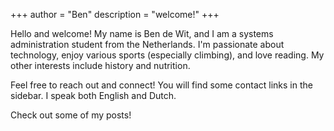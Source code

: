 +++
author = "Ben"
description = "welcome!"
+++

Hello and welcome! My name is Ben de Wit, and I am a systems administration student from the Netherlands. I'm passionate about technology, enjoy various sports (especially climbing), and love reading. My other interests include history and nutrition.

Feel free to reach out and connect! You will find some contact links in the sidebar. I speak both English and Dutch.

Check out some of my posts!  
